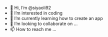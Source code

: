- 👋 Hi, I’m @siyaoli92
- 👀 I’m interested in coding
- 🌱 I’m currently learning how to create an app
- 💞️ I’m looking to collaborate on ...
- 📫 How to reach me ...

<!---
siyaoli92/siyaoli92 is a ✨ special ✨ repository because its `README.md` (this file) appears on your GitHub profile.
You can click the Preview link to take a look at your changes.
--->
